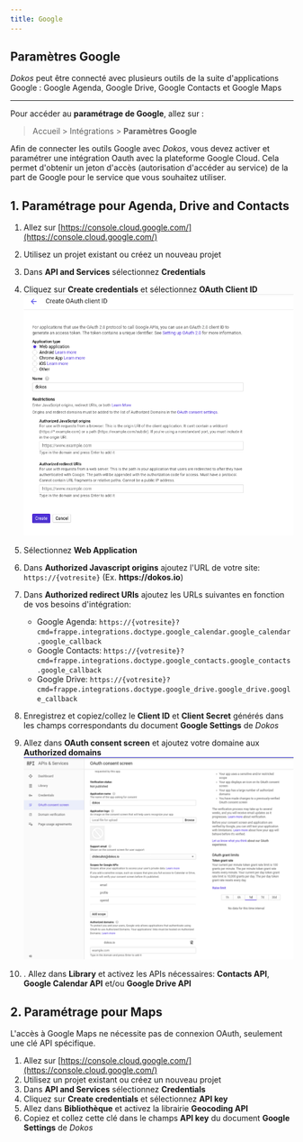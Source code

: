 ```yaml
---
title: Google
---
```


## Paramètres Google

_Dokos_ peut être connecté avec plusieurs outils de la suite d'applications Google : Google Agenda, Google Drive, Google Contacts et Google Maps

---

Pour accéder au **paramétrage de Google**, allez sur :

> Accueil > Intégrations > **Paramètres Google**

Afin de connecter les outils Google avec _Dokos_, vous devez activer et paramétrer une intégration Oauth avec la plateforme Google Cloud.
Cela permet d'obtenir un jeton d'accès (autorisation d'accéder au service) de la part de Google pour le service que vous souhaitez utiliser.

## 1. Paramétrage pour Agenda, Drive and Contacts

1. Allez sur [https://console.cloud.google.com/](https://console.cloud.google.com/)
1. Utilisez un projet existant ou créez un nouveau projet
1. Dans **API and Services** sélectionnez **Credentials**
1. Cliquez sur **Create credentials** et sélectionnez **OAuth Client ID**
![oauth_client_creation.png](/content/integrations/google/oauth_client_creation.png)
1. Sélectionnez **Web Application**
1. Dans **Authorized Javascript origins** ajoutez l'URL de votre site: `https://{votresite}` (Ex. __https://dokos.io__)
1. Dans **Authorized redirect URIs** ajoutez les URLs suivantes en fonction de vos besoins d'intégration:
    - Google Agenda: `https://{votresite}?cmd=frappe.integrations.doctype.google_calendar.google_calendar.google_callback`
    - Google Contacts: `https://{votresite}?cmd=frappe.integrations.doctype.google_contacts.google_contacts.google_callback`
    - Google Drive: `https://{votresite}?cmd=frappe.integrations.doctype.google_drive.google_drive.google_callback`
    
1. Enregistrez et copiez/collez le **Client ID** et **Client Secret** générés dans les champs correspondants du document **Google Settings** de _Dokos_
2. Allez dans **OAuth consent screen** et ajoutez votre domaine aux **Authorized domains**
![oauth_consent_setup.png](/content/integrations/google/oauth_consent_setup.png)
3. . Allez dans **Library** et activez les APIs nécessaires: **Contacts API**, **Google Calendar API** et/ou **Google Drive API**

## 2. Paramétrage pour Maps

L'accès à Google Maps ne nécessite pas de connexion OAuth, seulement une clé API spécifique.

1. Allez sur [https://console.cloud.google.com/](https://console.cloud.google.com/)
2. Utilisez un projet existant ou créez un nouveau projet
3. Dans **API and Services** sélectionnez **Credentials**
4. Cliquez sur **Create credentials** et sélectionnez **API key**
5. Allez dans **Bibliothèque** et activez la librairie **Geocoding API**
6. Copiez et collez cette clé dans le champs **API key** du document **Google Settings** de _Dokos_